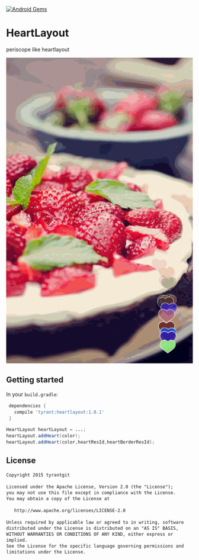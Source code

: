 [![Android Gems](http://www.android-gems.com/badge/tyrantgit/HeartLayout.svg?branch=master)](http://www.android-gems.com/lib/tyrantgit/HeartLayout)

# HeartLayout
periscope like heartlayout

![heartlayout.gif](assets/heartlayout.gif)

## Getting started

In your `build.gradle`:

```gradle
 dependencies {
   compile 'tyrant:heartlayout:1.0.1'
 }
```

```java
HeartLayout heartLayout = ...;
heartLayout.addHeart(color);
heartLayout.addHeart(color,heartResId,heartBorderResId);
```

## License

    Copyright 2015 tyrantgit

    Licensed under the Apache License, Version 2.0 (the "License");
    you may not use this file except in compliance with the License.
    You may obtain a copy of the License at

       http://www.apache.org/licenses/LICENSE-2.0

    Unless required by applicable law or agreed to in writing, software
    distributed under the License is distributed on an "AS IS" BASIS,
    WITHOUT WARRANTIES OR CONDITIONS OF ANY KIND, either express or implied.
    See the License for the specific language governing permissions and
    limitations under the License.
